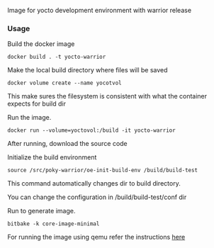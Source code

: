 Image for yocto development environment with warrior release

### Usage

Build the docker image

```
docker build . -t yocto-warrior
```

Make the local build directory where files will be saved

```
docker volume create --name yocotvol
```

This make sures the filesystem is consistent with
what the container expects for build dir

Run the image.

```
docker run --volume=yoctovol:/build -it yocto-warrior
```

After running, download the source code

Initialize the build environment

```
source /src/poky-warrior/oe-init-build-env /build/build-test
```

This command automatically changes dir to
build directory.

You can change the configuration in /build/build-test/conf dir

Run to generate image.

```
bitbake -k core-image-minimal
```

For running the image using qemu refer the instructions [here](build-yocto-dev#running-the-image-using-qemu)
